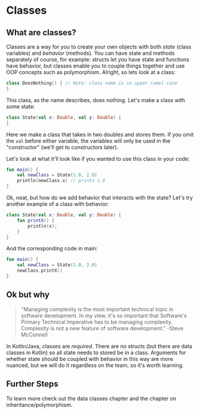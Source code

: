 # Classes
## What are classes?
Classes are a way for you to create your own objects with both *state* (class variables) and *behavior* (methods). 
You can have state and methods separately of course, for example: structs let you have state and functions have behavior, but classes enable you to couple things together and use OOP concepts such as polymorphism.
Alright, so lets look at a class:
```kotlin
class DoesNothing() { // Note: class name is in upper camel case
}
```
This class, as the name describes, does nothing. 
Let's make a class with some state:
```kotlin
class State(val x: Double, val y: Double) { 
}
```

Here we make a class that takes in two doubles and stores them. 
If you omit the `val` before either variable, the variables will only be used in the "constructor" (we'll get to constructors later).

Let's look at what it'll look like if you wanted to use this class in your code:
```kotlin
fun main() {
	val newClass = State(1.0, 2.0)
	println(newClass.x) // prints 1.0
}
```
Ok, neat, but how do we add behavior that interacts with the state?
Let's try another example of a class with behavior:
```kotlin
class State(val x: Double, val y: Double) {
	fun printX() {
		println(x);
	}
}
```
And the corresponding code in main:
```kotlin
fun main() {
	val newClass = State(1.0, 2.0)
	newClass.printX()
}
```

## Ok but why
> "Managing complexity is the most important technical topic in software development. 
> In my view, it's so important that Software's Primary Technical Imperative
> has to be managing complexity. 
> Complexity is not a new feature of software development."
> -Steve McConnell

In Kotlin/Java, classes are *required*. 
There are no structs (but there are data classes in Kotlin) so all state needs
to stored be in a class.
Arguments for whether state should be coupled with behavior in this way are more nuanced, but we will do it regardless on the team, so it's worth learning.

## Further Steps
To learn more check out the data classes chapter and the chapter on inheritance/polymorphism.

